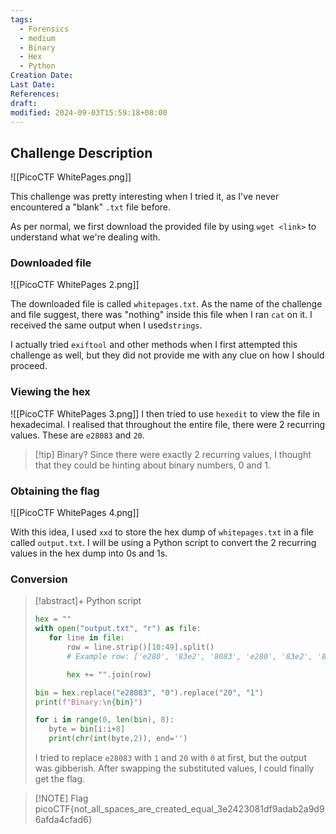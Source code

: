 ```yaml
---
tags:
  - Forensics
  - medium
  - Binary
  - Hex
  - Python
Creation Date: 
Last Date: 
References: 
draft: 
modified: 2024-09-03T15:59:18+08:00
---
```

## Challenge Description
![[PicoCTF WhitePages.png]]

This challenge was pretty interesting when I tried it, as I've never encountered a "blank" `.txt` file before. 

As per normal, we first download the provided file by using `wget <link>` to understand what we're dealing with. 

### Downloaded file
![[PicoCTF WhitePages 2.png]]

The downloaded file is called `whitepages.txt`. As the name of the challenge and file suggest, there was "nothing" inside this file when I ran `cat` on it. I received the same output when I used`strings`.

I actually tried `exiftool` and other methods when I first attempted this challenge as well, but they did not provide me with any clue on how I should proceed.

### Viewing the hex
![[PicoCTF WhitePages 3.png]]
I then tried to use `hexedit` to view the file in hexadecimal. I realised that throughout the entire file, there were 2 recurring values. These are `e28083` and `20`. 

>[!tip] Binary?
>Since there were exactly 2 recurring values, I thought that they could be hinting about binary numbers, 0 and 1.

### Obtaining the flag

![[PicoCTF WhitePages 4.png]]

With this idea, I used `xxd` to store the hex dump of `whitepages.txt` in a file called `output.txt`. I will be using a Python script to convert the 2 recurring values in the hex dump into 0s and 1s.

### Conversion
>[!abstract]+ Python script
>
>```python
>hex = ""
>with open("output.txt", "r") as file:
>    for line in file:
>        row = line.strip()[10:49].split()
>        # Example row: ['e280', '83e2', '8083', 'e280', '83e2', '8083', '20e2', '8083']
>
>        hex += "".join(row)
>
>bin = hex.replace("e28083", "0").replace("20", "1")
>print(f"Binary:\n{bin}")
>
>for i in range(0, len(bin), 8):
>    byte = bin[i:i+8]
>    print(chr(int(byte,2)), end='')
>```
>I tried to replace `e28083` with `1` and `20` with `0` at first, but the output was gibberish. After swapping the substituted values, I could finally get the flag.

> [!NOTE] Flag
> picoCTF{not_all_spaces_are_created_equal_3e2423081df9adab2a9d96afda4cfad6}

